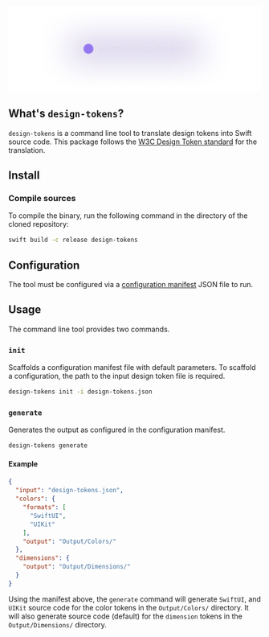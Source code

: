 <picture>
  <source srcset="images/header/dark.png" media="(prefers-color-scheme: dark)"/>
  <source srcset="images/header/light.png"  media="(prefers-color-scheme: light)"/>
  <img src="images/header/dark.png"/>
</picture>

## What's `design-tokens`?

`design-tokens` is a command line tool to translate design tokens into Swift source code.
This package follows the [W3C Design Token standard](https://tr.designtokens.org/format/#:~:text=The%20names%20of%20the%20groups,which%20is%20a%20computed%20property) for the translation.

## Install

### Compile sources

To compile the binary, run the following command in the directory of the cloned repository:
```bash
swift build -c release design-tokens
```

## Configuration

The tool must be configured via a [configuration manifest](Documentation/Configuration.md) JSON file to run. 

## Usage

The command line tool provides two commands.

### `init`
Scaffolds a configuration manifest file with default parameters. To scaffold a configuration, the path to the input design token file is required.

```bash
design-tokens init -i design-tokens.json
```

### `generate`
Generates the output as configured in the configuration manifest.

```bash
design-tokens generate
```

#### Example

```json
{
  "input": "design-tokens.json",
  "colors": {
    "formats": [
      "SwiftUI",
      "UIKit"
    ],
    "output": "Output/Colors/"
  },
  "dimensions": {
    "output": "Output/Dimensions/"
  }
}
```

Using the manifest above, the `generate` command will generate `SwiftUI`, and `UIKit` source code for the color tokens in the `Output/Colors/` directory. It will also generate source code (default) for the `dimension` tokens in the `Output/Dimensions/` directory.
